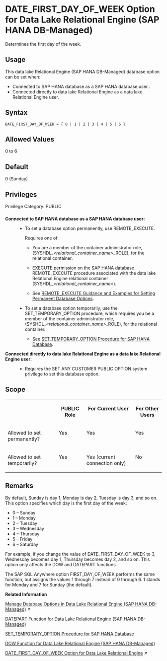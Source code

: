 <!-- loio7b332a76259342ac974c9701abf41265 -->

# DATE\_FIRST\_DAY\_OF\_WEEK Option for Data Lake Relational Engine \(SAP HANA DB-Managed\)

Determines the first day of the week.



<a name="loio7b332a76259342ac974c9701abf41265__section_dzz_4jj_kyb"/>

## Usage

This data lake Relational Engine \(SAP HANA DB-Managed\) database option can be set when:

-   Connected to SAP HANA database as a SAP HANA database user..
-   Connected directly to data lake Relational Engine as a data lake Relational Engine user.



<a name="loio7b332a76259342ac974c9701abf41265__section_dmd_tc4_hrb"/>

## Syntax

```
DATE_FIRST_DAY_OF_WEEK = { 0 | 1 | 2 | 3 | 4 | 5 | 6 }
```



<a name="loio7b332a76259342ac974c9701abf41265__section_stn_tc4_hrb"/>

## Allowed Values

0 to 6



<a name="loio7b332a76259342ac974c9701abf41265__section_dk1_5c4_hrb"/>

## Default

0 \(Sunday\)



<a name="loio7b332a76259342ac974c9701abf41265__section_bgc_dzv_cxb"/>

## Privileges

Privilege Category: PUBLIC



### 


<dl>
<dt><b>

Connected to SAP HANA database as a SAP HANA database user:

</b></dt>
<dd>

-   To set a database option permanently, use REMOTE\_EXECUTE.

    Requires one of:

    -   You are a member of the container administrator role, \(SYSHDL\_*<relational\_container\_name\>*\_ROLE\), for the relational container.
    -   EXECUTE permission on the SAP HANA database REMOTE\_EXECUTE procedure associated with the data lake Relational Engine relational container \(SYSHDL\_*<relational\_container\_name\>*\).

    -   See [REMOTE\_EXECUTE Guidance and Examples for Setting Permanent Database Options](remote-execute-guidance-and-examples-for-setting-permanent-database-options-0023bea.md).


-   To set a database option temporarily, use the SET\_TEMPORARY\_OPTION procedure, which requires you be a member of the container administrator role, \(SYSHDL\_*<relational\_container\_name\>*\_ROLE\), for the relational container.

    -   See [SET\_TEMPORARY\_OPTION Procedure for SAP HANA Database](../080-sap-hana-database-for-data-lake-relational-engine/set-temporary-option-procedure-for-sap-hana-database-abcd703.md).





</dd><dt><b>

Connected directly to data lake Relational Engine as a data lake Relational Engine user:

</b></dt>
<dd>

-   Requires the SET ANY CUSTOMER PUBLIC OPTION system privilege to set this database option.



</dd>
</dl>



<a name="loio7b332a76259342ac974c9701abf41265__section_tmm_mmb_dxb"/>

## Scope


<table>
<tr>
<th valign="top">

 

</th>
<th valign="top">

PUBLIC Role

</th>
<th valign="top">

For Current User

</th>
<th valign="top">

For Other Users

</th>
</tr>
<tr>
<td valign="top">

Allowed to set permanently?

</td>
<td valign="top">

Yes

</td>
<td valign="top">

Yes

</td>
<td valign="top">

Yes

</td>
</tr>
<tr>
<td valign="top">

Allowed to set temporarily?

</td>
<td valign="top">

Yes

</td>
<td valign="top">

Yes \(current connection only\)

</td>
<td valign="top">

No

</td>
</tr>
</table>



<a name="loio7b332a76259342ac974c9701abf41265__section_ptl_vc4_hrb"/>

## Remarks

By default, Sunday is day 1, Monday is day 2, Tuesday is day 3, and so on. This option specifies which day is the first day of the week:

-   0 – Sunday
-   1 – Monday
-   2 – Tuesday
-   3 – Wednesday
-   4 – Thursday
-   5 – Friday
-   6 – Saturday

For example, if you change the value of DATE\_FIRST\_DAY\_OF\_WEEK to 3, Wednesday becomes day 1, Thursday becomes day 2, and so on. This option only affects the DOW and DATEPART functions.

The SAP SQL Anywhere option FIRST\_DAY\_OF\_WEEK performs the same function, but assigns the values 1 through 7 instead of 0 through 6. 1 stands for Monday and 7 for Sunday \(the default\).

**Related Information**  


[Manage Database Options in Data Lake Relational Engine (SAP HANA DB-Managed)](https://help.sap.com/viewer/9220e7fec0fe4503b5c5a6e21d584e63/2024_1_QRC/en-US/964f12eb2961478b8205f5bfd8ee2ec6.html "Data lake Relational Engine database options are configurable settings that change the way the data lake Relational Engine instance behaves or performs.") :arrow_upper_right:

[DATEPART Function for Data Lake Relational Engine \(SAP HANA DB-Managed\)](../050-system-sql-functions/datepart-function-for-data-lake-relational-engine-sap-hana-db-managed-a07008d.md "Returns an integer value for the specified part of a date/time value.")

[SET\_TEMPORARY\_OPTION Procedure for SAP HANA Database](../080-sap-hana-database-for-data-lake-relational-engine/set-temporary-option-procedure-for-sap-hana-database-abcd703.md "Grant database options temporarily for the current connection only on a data lake Relational Engine relational container.")

[DOW Function for Data Lake Relational Engine \(SAP HANA DB-Managed\)](../050-system-sql-functions/dow-function-for-data-lake-relational-engine-sap-hana-db-managed-aae6da5.md "Returns a number from 1 to 7 representing the day of the week of the specified date, with Sunday=1, Monday=2, and so on.")

[DATE_FIRST_DAY_OF_WEEK Option for Data Lake Relational Engine](https://help.sap.com/viewer/19b3964099384f178ad08f2d348232a9/2024_1_QRC/en-US/a632279984f21015b47581522c9e7a93.html "Determines the first day of the week.") :arrow_upper_right:

